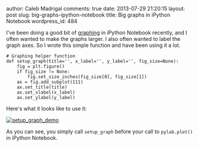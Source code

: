 author: Caleb Madrigal
comments: true
date: 2013-07-29 21:20:15
layout: post
slug: big-graphs-ipython-notebook
title: Big graphs in iPython Notebook
wordpress_id: 484

I've been doing a good bit of [graphing](https://github.com/calebmadrigal/FourierTalkOSCON) in iPython Notebook recently, and I often wanted to make the graphs larger.  I also often wanted to label the graph axes.  So I wrote this simple function and have been using it a lot.


    
    
    # Graphing helper function
    def setup_graph(title='', x_label='', y_label='', fig_size=None):
        fig = plt.figure()
        if fig_size != None:
            fig.set_size_inches(fig_size[0], fig_size[1])
        ax = fig.add_subplot(111)
        ax.set_title(title)
        ax.set_xlabel(x_label)
        ax.set_ylabel(y_label)
    



Here's what it looks like to use it:

[![setup_graph_demo](http://www.calebmadrigal.com/wp-content/uploads/2013/07/setup_graph_demo.png)](http://www.calebmadrigal.com/wp-content/uploads/2013/07/setup_graph_demo.png)

As you can see, you simply call `setup_graph` before your call to `pylab.plot()` in iPython Notebook.
